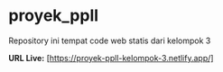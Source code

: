 # proyek_ppll
Repository ini tempat code web statis dari kelompok 3

**URL Live:** [https://proyek-ppll-kelompok-3.netlify.app/]
